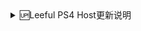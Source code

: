 <details>
<summary>🆙Leeful PS4 Host更新说明</summary>
<br>
  
2022年6月24号修改
 添加GoldHEN 2.1.1 和 GoldHEN 2.1.2
链接🔗(https://myoko.github.io)↞访问此

<br />
</details>
